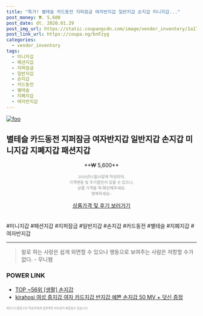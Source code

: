 ```yaml
--- 
title: "특가! 별테슬 카드동전 지퍼잠금 여자반지갑 일반지갑 손지갑 미니지갑..." 
post_money: ₩. 5,600 
post_date: dt. 2020.01.29 
post_img_url: https://static.coupangcdn.com/image/vendor_inventory/1a17/f2511558f1ef2a4ee47d8939122301e3df2f8eae9a0d3acc08fe82944a42.jpg 
post_link_url: https://coupa.ng/bnFzyg 
categories: 
  - vendor_inventory 
tags: 
  - 미니지갑 
  - 패션지갑 
  - 지퍼잠금 
  - 일반지갑 
  - 손지갑 
  - 카드동전 
  - 별테슬 
  - 지폐지갑 
  - 여자반지갑 
--- 
```

[![foo](https://static.coupangcdn.com/image/vendor_inventory/1a17/f2511558f1ef2a4ee47d8939122301e3df2f8eae9a0d3acc08fe82944a42.jpg)](https://coupa.ng/bnFzyg) 

## 별테슬 카드동전 지퍼잠금 여자반지갑 일반지갑 손지갑 미니지갑 지폐지갑 패션지갑 
<p style="text-align: center;">**₩ 5,600**</p> 
<p style="text-align: center;"><span style="color: #898c8f; font-family: Georgia,Times,serif; font-size: 0.75em;">2020년01월29일에 작성되어, <br>가격변동 및 추가할인이 있을 수 있으니,<br> 상품 가격을 꼭!확인해주세요.<br>행복하세요~</span> 
</p>	 
<div markdown="0" style="text-align: center;"><a href="https://coupa.ng/bnFzyg" class="btn btn--success">상품가격 및 후기 보러가기</a></div> 
<br><br> 
  #미니지갑 #패션지갑 #지퍼잠금 #일반지갑 #손지갑 #카드동전 #별테슬 #지폐지갑 #여자반지갑 
<hr> 

> 말로 하는 사랑은 쉽게 외면할 수 있으나 행동으로 보여주는 사람은 저항할 수가 없다. - 무니햄 


### POWER LINK

* <a href="https://blog.naver.com/an0733/221788313788" target="_blank"> TOP ~56위 [생활] 손지갑</a>
* <a href="https://blog.naver.com/fasyy4321/221790254230" target="_blank">kirahosi 여성 중지갑 여자 카드지갑 반지갑 예쁜 손지갑 50 MV + 덧신 증정</a>

<span style="color: #898c8f; font-family: Georgia,Times,serif; font-size: 0.55em;">파트너스활동으로 작성자에게 일정액의 커미션이 제공될수 있습니다.</span> 
